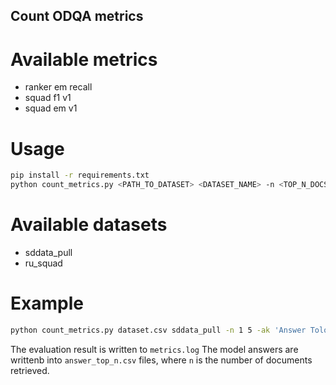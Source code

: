 ## Count ODQA metrics

# Available metrics

* ranker em recall
* squad f1 v1
* squad em v1

# Usage

```bash
pip install -r requirements.txt
python count_metrics.py <PATH_TO_DATASET> <DATASET_NAME> -n <TOP_N_DOCS_RANGE> -ak <ANSWER_KEY>
```

# Available datasets

* sddata_pull
* ru_squad

# Example
```bash
python count_metrics.py dataset.csv sddata_pull -n 1 5 -ak 'Answer Toloker 1'
```

The evaluation result is written to `metrics.log`
The model answers are writtenb into `answer_top_n.csv` files, where `n` is the number of documents retrieved.

